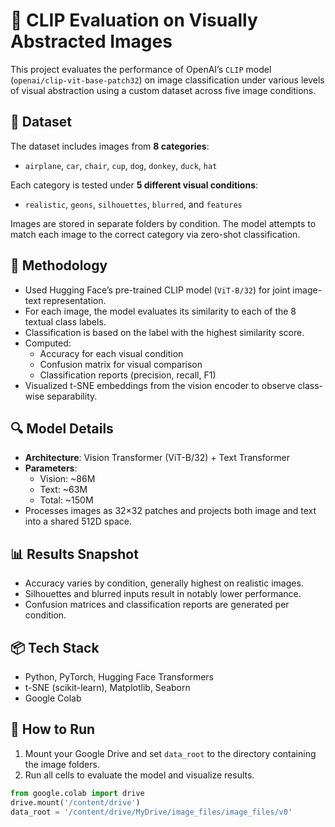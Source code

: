 # 🧠 CLIP Evaluation on Visually Abstracted Images

This project evaluates the performance of OpenAI’s `CLIP` model (`openai/clip-vit-base-patch32`) on image classification under various levels of visual abstraction using a custom dataset across five image conditions.

## 📁 Dataset

The dataset includes images from **8 categories**:
- `airplane`, `car`, `chair`, `cup`, `dog`, `donkey`, `duck`, `hat`

Each category is tested under **5 different visual conditions**:
- `realistic`, `geons`, `silhouettes`, `blurred`, and `features`

Images are stored in separate folders by condition. The model attempts to match each image to the correct category via zero-shot classification.

## 🧪 Methodology

- Used Hugging Face’s pre-trained CLIP model (`ViT-B/32`) for joint image-text representation.
- For each image, the model evaluates its similarity to each of the 8 textual class labels.
- Classification is based on the label with the highest similarity score.
- Computed:
  - Accuracy for each visual condition
  - Confusion matrix for visual comparison
  - Classification reports (precision, recall, F1)
- Visualized t-SNE embeddings from the vision encoder to observe class-wise separability.

## 🔍 Model Details

- **Architecture**: Vision Transformer (ViT-B/32) + Text Transformer
- **Parameters**:
  - Vision: ~86M
  - Text: ~63M
  - Total: ~150M
- Processes images as 32×32 patches and projects both image and text into a shared 512D space.

## 📊 Results Snapshot

- Accuracy varies by condition, generally highest on realistic images.
- Silhouettes and blurred inputs result in notably lower performance.
- Confusion matrices and classification reports are generated per condition.

## 📦 Tech Stack

- Python, PyTorch, Hugging Face Transformers
- t-SNE (scikit-learn), Matplotlib, Seaborn
- Google Colab

## 📌 How to Run

1. Mount your Google Drive and set `data_root` to the directory containing the image folders.
2. Run all cells to evaluate the model and visualize results.

```python
from google.colab import drive
drive.mount('/content/drive')
data_root = '/content/drive/MyDrive/image_files/image_files/v0'
